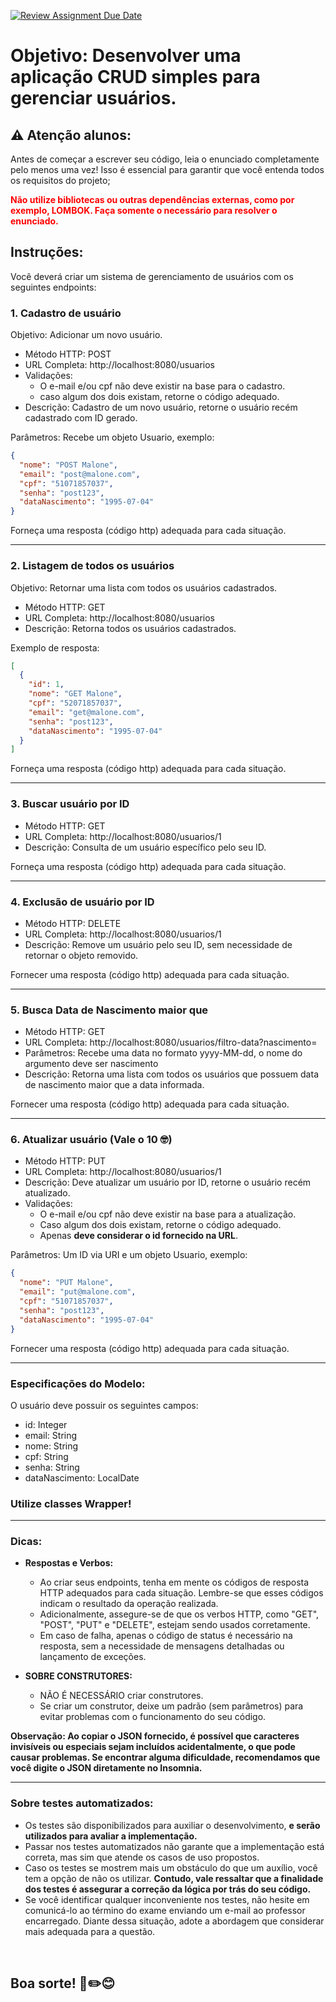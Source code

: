 [![Review Assignment Due Date](https://classroom.github.com/assets/deadline-readme-button-22041afd0340ce965d47ae6ef1cefeee28c7c493a6346c4f15d667ab976d596c.svg)](https://classroom.github.com/a/TaIyle8R)
# Objetivo: Desenvolver uma aplicação CRUD simples para gerenciar usuários.

## ⚠️ Atenção alunos:

Antes de começar a escrever seu código, leia o enunciado completamente pelo menos uma vez! Isso é essencial para
garantir que você entenda todos os requisitos do projeto;

<span style="color: red; font-weight: bold;">Não utilize bibliotecas ou outras dependências externas, como por exemplo,
**LOMBOK**. Faça somente o
necessário para resolver o enunciado.</span>

## Instruções:

Você deverá criar um sistema de gerenciamento de usuários com os seguintes endpoints:

### 1. Cadastro de usuário

Objetivo: Adicionar um novo usuário.

- Método HTTP: POST
- URL Completa: http://localhost:8080/usuarios
- Validações:
    - O e-mail e/ou cpf não deve existir na base para o cadastro.
    - caso algum dos dois existam, retorne o código adequado.
- Descrição: Cadastro de um novo usuário, retorne o usuário recém cadastrado com ID gerado.

Parâmetros: Recebe um objeto Usuario, exemplo:

```json
{
  "nome": "POST Malone",
  "email": "post@malone.com",
  "cpf": "51071857037",
  "senha": "post123",
  "dataNascimento": "1995-07-04"
}
```

Forneça uma resposta (código http) adequada para cada situação.

<hr>

### 2. Listagem de todos os usuários

Objetivo: Retornar uma lista com todos os usuários cadastrados.

- Método HTTP: GET
- URL Completa: http://localhost:8080/usuarios
- Descrição: Retorna todos os usuários cadastrados.

Exemplo de resposta:

```json
[
  {
    "id": 1,
    "nome": "GET Malone",
    "cpf": "52071857037",
    "email": "get@malone.com",
    "senha": "post123",
    "dataNascimento": "1995-07-04"
  }
]
```

Forneça uma resposta (código http) adequada para cada situação.
<hr>

### 3. Buscar usuário por ID

- Método HTTP: GET
- URL Completa: http://localhost:8080/usuarios/1
- Descrição: Consulta de um usuário específico pelo seu ID.

Forneça uma resposta (código http) adequada para cada situação.
<hr>

### 4. Exclusão de usuário por ID

- Método HTTP: DELETE
- URL Completa: http://localhost:8080/usuarios/1
- Descrição: Remove um usuário pelo seu ID, sem necessidade de retornar o objeto removido.

Fornecer uma resposta (código http) adequada para cada situação.

<hr>

### 5. Busca Data de Nascimento maior que

- Método HTTP: GET
- URL Completa: http://localhost:8080/usuarios/filtro-data?nascimento=
- Parâmetros: Recebe uma data no formato yyyy-MM-dd, o nome do argumento deve ser nascimento
- Descrição: Retorna uma lista com todos os usuários que possuem data de nascimento maior que a data informada.

Fornecer uma resposta (código http) adequada para cada situação.

<hr>

### 6. Atualizar usuário (Vale o 10 🤓)

- Método HTTP: PUT
- URL Completa: http://localhost:8080/usuarios/1
- Descrição: Deve atualizar um usuário por ID, retorne o usuário recém atualizado.
- Validações:
    - O e-mail e/ou cpf não deve existir na base para a atualização.
    - Caso algum dos dois existam, retorne o código adequado.
    - Apenas **deve considerar o id fornecido na URL**.

Parâmetros: Um ID via URI e um objeto Usuario, exemplo:

```json
{
  "nome": "PUT Malone",
  "email": "put@malone.com",
  "cpf": "51071857037",
  "senha": "post123",
  "dataNascimento": "1995-07-04"
}
```

Fornecer uma resposta (código http) adequada para cada situação.

<hr>

### Especificações do Modelo:

O usuário deve possuir os seguintes campos:

- id: Integer
- email: String
- nome: String
- cpf: String
- senha: String
- dataNascimento: LocalDate

### Utilize classes Wrapper!

<hr>

### Dicas:

- __Respostas e Verbos:__
    - Ao criar seus endpoints, tenha em mente os códigos de resposta HTTP adequados para cada situação. Lembre-se que
      esses códigos indicam o resultado da operação realizada.
    - Adicionalmente, assegure-se de que os verbos HTTP, como "GET", "POST", "PUT" e "DELETE", estejam sendo usados
      corretamente.
    - Em caso de falha, apenas o código de status é necessário na resposta, sem a necessidade de mensagens detalhadas ou
      lançamento de exceções.

- __SOBRE CONSTRUTORES:__
    - NÃO É NECESSÁRIO criar construtores.
    - Se criar um construtor, deixe um padrão (sem parâmetros) para evitar problemas com o
      funcionamento do seu código. 

__Observação: Ao copiar o JSON fornecido, é possível que caracteres invisíveis ou especiais sejam incluídos
acidentalmente, o que pode causar problemas. Se encontrar alguma dificuldade, recomendamos que você digite o JSON
diretamente no Insomnia.__

<hr>

### Sobre testes automatizados:

- Os testes são disponibilizados para auxiliar o desenvolvimento, **e serão utilizados para avaliar a implementação.**
- Passar nos testes automatizados não garante que a implementação está correta, mas sim que atende os casos de uso
  propostos.
- Caso os testes se mostrem mais um obstáculo do que um auxílio, você tem a opção de não os utilizar. **Contudo, vale
  ressaltar que a finalidade dos testes é assegurar a correção da lógica por trás do seu código.**
- Se você identificar qualquer inconveniente nos testes, não hesite em comunicá-lo ao término do exame enviando um
  e-mail ao professor encarregado. Diante dessa situação, adote a abordagem que considerar mais adequada para a questão.

<br>

## Boa sorte! 📓✏️😊
